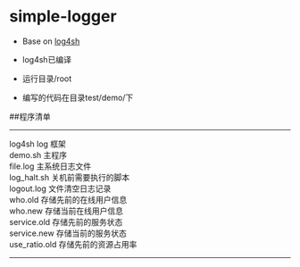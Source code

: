 # simple-logger
- Base on [log4sh](https://sites.google.com/a/forestent.com/projects/log4sh)

- log4sh已编译
- 运行目录/root
- 编写的代码在目录test/demo/下 </br>

##程序清单

***
log4sh log 框架 </br>
demo.sh 主程序 </br>
file.log 主系统日志文件 </br>
log_halt.sh 关机前需要执行的脚本 </br>
logout.log 文件清空日志记录 </br>
who.old 存储先前的在线用户信息 </br>
who.new 存储当前在线用户信息 </br>
service.old 存储先前的服务状态 </br>
service.new 存储当前的服务状态 </br>
use_ratio.old 存储先前的资源占用率 </br>
***
